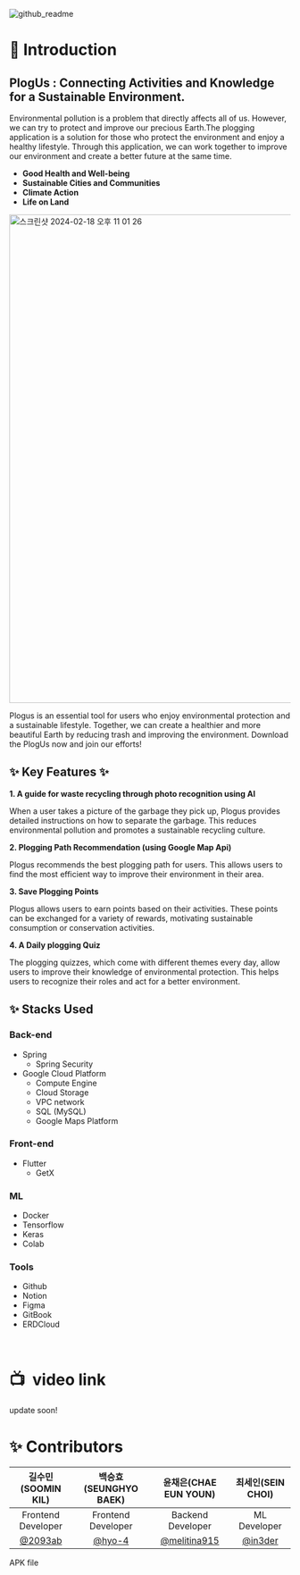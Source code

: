 
![github_readme](https://github.com/plog-us/plog-us-FE/assets/70904075/1cc141c4-de77-469f-a0b6-70bfba159a58)


# **💬 Introduction**


## PlogUs : Connecting Activities and Knowledge for a Sustainable Environment.

Environmental pollution is a problem that directly affects all of us. However, we can try to protect and improve our precious Earth.The plogging application is a solution for those who protect the environment and enjoy a healthy lifestyle. Through this application, we can work together to improve our environment and create a better future at the same time.

- **Good Health and Well-being**
- **Sustainable Cities and Communities**
- **Climate Action**
- **Life on Land**

<img width="875" alt="스크린샷 2024-02-18 오후 11 01 26" src="https://github.com/plog-us/plog-us-FE/assets/70904075/355084b5-3442-47eb-92f6-d5895a140304">


Plogus is an essential tool for users who enjoy environmental protection and a sustainable lifestyle. Together, we can create a healthier and more beautiful Earth by reducing trash and improving the environment. Download the PlogUs now and join our efforts!

## ✨ Key Features ✨

**1. A guide for waste recycling through photo recognition using AI**

When a user takes a picture of the garbage they pick up, Plogus provides detailed instructions on how to separate the garbage. This reduces environmental pollution and promotes a sustainable recycling culture.

**2. Plogging Path Recommendation (using Google Map Api)**

Plogus recommends the best plogging path for users. This allows users to find the most efficient way to improve their environment in their area. 

**3. Save Plogging Points**

Plogus allows users to earn points based on their activities. These points can be exchanged for a variety of rewards, motivating sustainable consumption or conservation activities.

**4. A Daily plogging Quiz**

The plogging quizzes, which come with different themes every day, allow users to improve their knowledge of environmental protection. This helps users to recognize their roles and act for a better environment.


## ✨ Stacks Used
### Back-end
- Spring
    - Spring Security
- Google Cloud Platform
    - Compute Engine
    - Cloud Storage
    - VPC network
    - SQL (MySQL)
    - Google Maps Platform

### Front-end
- Flutter
    - GetX

### ML
- Docker
- Tensorflow
- Keras
- Colab

### Tools
- Github
- Notion
- Figma
- GitBook
- ERDCloud


</br>


# 📺  video link


update soon!

# **✨ Contributors** 

| 길수민(SOOMIN KIL) | 백승효(SEUNGHYO BAEK) | 윤채은(CHAE EUN YOUN) | 최세인(SEIN CHOI) |
|:--------:| :--------: | :--------: | :--------: | 
| Frontend Developer | Frontend Developer |  Backend Developer | ML Developer |
| [@2093ab](https://github.com/2093ab) | [@hyo-4](https://github.com/hyo-4) |  [@melitina915](https://github.com/melitina915) | [@in3der](https://github.com/in3der) |


APK file
